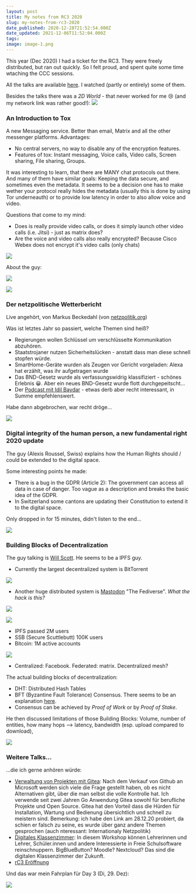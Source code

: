 ```yaml
---
layout: post
title: My notes from RC3 2020
slug: my-notes-from-rc3-2020
date_published: 2020-12-28T21:52:54.000Z
date_updated: 2021-12-06T11:52:04.000Z
tags: 
image: image-1.png
---
```


This year (Dec 2020) I had a ticket for the RC3. They were freely distributed, but ran out quickly. So I felt proud, and spent quite some time wtaching the CCC sessions.

All the talks are available [here](https://media.ccc.de/c/rc3). I watched (partly or entirely) some of them.

Besides the talks there was a *2D World* - that never worked for me 😢 (and my network link was rather good!):
![](image-8.png)

### An Introduction to Tox

A new Messaging service. Better than email, Matrix and all the other messenger platforms. Advantages:

- No central servers, no way to disable any of the encryption features. 
- Features of tox: Instant messaging, Voice calls, Video calls, Screen sharing, File sharing, Groups.

It was interesting to learn, that there are MANY chat protocols out there. And many of them have similar goals: Keeping the data secure, and sometimes even the metadata. It seems to be a decision one has to make wether your protocol really hides the metadata (usually this is done by using Tor underneauth) or to provide low latency in order to also allow voice and video.

Questions that come to my mind:

- Does is really provide video calls, or does it simply launch other video calls (i.e. Jitsi) - just as matrix does?
- Are the voice and video calls also really encrypted? Because Cisco Webex does not encrypt it's video calls (only chats)

![](image.png)

About the guy:

![](image-10.png)

![](image-11.png)

### Der netzpolitische Wetterbericht

Live angehört, von Markus Beckedahl (von [netzpolitik.org](https://netzpolitik.org))

Was ist letztes Jahr so passiert, welche Themen sind heiß?

- Regierungen wollen Schlüssel um verschlüsselte Kommunikation abzuhören.
- Staatstrojaner nutzen Sicherheitslücken - anstatt dass man diese schnell stopfen würde.
- SmartHome-Geräte wurden als Zeugen vor Gericht vorgeladen: Alexa hat erzählt, was ihr aufgetragen wurde
- Das BND-Gesetz wurde als verfassungswidrig klassifiziert - schönes Erlebnis 😀. Aber ein neues BND-Gesetz wurde flott durchgepeitscht...
- Der [Podcast mit Idil Baydar](https://podcasts.apple.com/lu/podcast/npp-211-zu-fünft-mit-i-dil-baydar/id1281525246?i=1000492613815) - etwas derb aber recht interessant, in Summe empfehlenswert.

Habe dann abgebrochen, war recht dröge...

![](image-2.png)

### Digital integrity of the human person, a new fundamental right 2020 update

The guy (Alexis Roussel, Swiss) explains how the Human Rights should / could be extended to the digital space. 

Some interesting points he made:

- There is a bug in the GDPR (Article 2): The government can access all data in case of danger. Too vague as a description and breaks the basic idea of the GDPR.
- In Switzerland some cantons are updating their Constitution to extend it to the digital space.

Only dropped in for 15 minutes, didn't listen to the end...

![](image-3.png)

### Building Blocks of Decentralization

The guy talking is [Will Scott](https://www.linkedin.com/in/willrscott/). He seems to be a IPFS guy.

- Currently the largest decentralized system is BitTorrent

![](image-4.png)

- Another huge distributed system is [Mastodon](https://github.com/tootsuite/mastodon) "The Fediverse". *What the hack is this?*

![](image-5.png)

![](image-6.png)

- IPFS passed 2M users
- SSB (Secure Scuttlebutt) 100K users
- Bitcoin: 1M active accounts

![](Screenshot-2020-12-28-at-19.37.34.png)

- Centralized: Facebook. Federated: matrix. Decentralized mesh?

The actual building blocks of decentralization:

- DHT: Distributed Hash Tables
- BFT (Byzantine Fault Tolerance) Consensus. There seems to be an explanation [here](https://academy.binance.com/en/articles/byzantine-fault-tolerance-explained). 
- Consensus can be achieved by *Proof of Work* or by *Proof of Stake*.

He then discussed limitations of those Building Blocks: Volume, number of entities, how many hops --> latency, bandwidth (esp. upload compared to download), 

![](image-7.png)

### Weitere Talks...

...die ich gerne anhören würde:

- [Verwaltung von Projekten mit Gitea](https://media.ccc.de/v/rc3-channels-2020-70-verwaltung-von-projekten-mit-gitea): Nach dem Verkauf von Github an Microsoft werden sich viele die Frage gestellt haben, ob es nicht Alternativen gibt, über die man selbst die volle Kontrolle hat. Ich verwende seit zwei Jahren Go Anwendung Gitea sowohl für berufliche Projekte und Open Source. Gitea hat den Vorteil dass die Hürden für Installation, Wartung und Bedienung übersichtlich und schnell zu meistern sind.
Bemerkung: ich habe den Link am 28.12.20 probiert, da schien er falsch zu seine, es wurde über ganz andere Themen gesprochen (auch nteressant: Internationaly Netzpolitik)
- [Digitales Klassenzimmer](https://media.ccc.de/v/rc3-11591-digitales_klassenzimmer): In diesem Workshop können Lehrerinnen und Lehrer, Schüler.innen und andere Interessierte in Freie Schulsoftware reinschnuppern. BigBlueButton? Moodle? Nextcloud? Das sind die digitalen Klassenzimmer der Zukunft.
- [rC3 Eröffnung](https://media.ccc.de/v/rc3-11583-rc3_eroffnung)

Und das war mein Fahrplan für Day 3 (Di, 29. Dez):

![](image-9.png)
